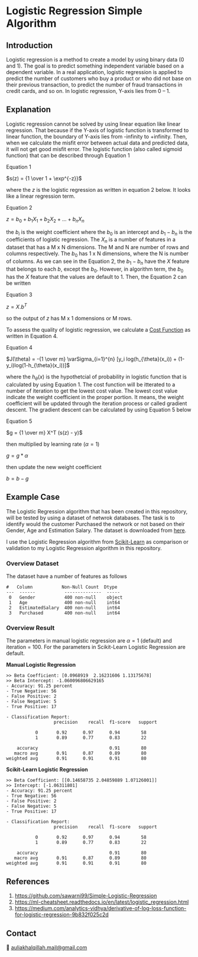 # Logistic Regression Simple Algorithm

## Introduction
Logistic regression is a method to create a model by using binary data (0 and 1). The goal is to predict something independent variable based on a dependent variable. In a real application, logistic regression is applied to predict the number of customers who buy a product or who did not base on their previous transaction, to predict the number of fraud transactions in credit cards, and so on. In logistic regression, Y-axis lies from 0 – 1.

## Explanation

Logistic regression cannot be solved by using linear equation like linear regression. That because if the Y-axis of logistic function is transformed to linear function, the boundary of Y-axis lies from -infinity to +infinity. Then, when we calculate the misfit error between actual data and predicted data, it will not get good misfit error. The logistic function (also called sigmoid function) that can be described through Equation 1

Equation 1

$s(z) = {1 \over 1 + \exp^{-z}}$

where the $z$ is the logistic regression as written in equation 2 below. It looks like a linear regression term.

Equation 2

$z = b_0 + b_1X_1 + b_2X_2 + ... + b_nX_n$

the $b_i$ is the weight coefficient where the $b_0$ is an intercept and $b_1 - b_n$ is the coefficients of logistic regression. The $X_n$ is a number of features in a dataset that has a M x N dimensions. The M and N are number of rows and columns respectively. The $b_0$ has 1 x N dimensions, where the N is number of columns. As we can see in the Equation 2, the $b_1 - b_n$ have the $X$ feature that belongs to each $b$, except the $b_0$. However, in algorithm term, the $b_0$ has the $X$ feature that the values are default to 1. Then, the Equation 2 can be written

Equation 3

$z = X . b^T$

so the output of $z$ has M x 1 domensions or M rows.

To assess the quality of logistic regression, we calculate a [Cost Function](https://www.geeksforgeeks.org/ml-cost-function-in-logistic-regression/) as written in Equation 4. 

Equation 4

$J(\theta) = -{1 \over m} \varSigma_{i=1}^{n} [y_i log(h_{\theta}(x_i)) + (1-y_i)log(1-h_{\theta}(x_i))]$

where the $h_\theta(x)$ is the hypothetcial of probability in logistic function that is calculated by using Equation 1. The cost function will be itterated to a number of iteration to get the lowest cost value. The lowest cost value indicate the weight coefficient in the proper portion. It means, the weight coefficient will be updated through the iteration process or called gradient descent. The gradient descent can be calculated by using Equation 5 below

Equation 5 

$g = {1 \over m} X^T (s(z) - y)$

then multiplied by learning rate ($\alpha = 1$)

$g = g * \alpha$

then update the new weight coefficient

$b = b - g$

## Example Case

The Logistic Regression algorithm that has been created in this repository, will be tested by using a dataset of netwrok databases. The task is to identify would the customer Purchased the network or not based on their Gender, Age and Estimation Salary. The dataset is downloaded from [here](https://github.com/sawarni99/Simple-Logistic-Regression).

I use the Logistic Regression algorithm from [Scikit-Learn](https://scikit-learn.org/stable/modules/generated/sklearn.linear_model.LogisticRegression.html) as comparison or validation to my Logistic Regression algorithm in this repository.

### Overview Dataset

The dataset have a number of features as follows

```
#   Column           Non-Null Count  Dtype
---  ------           --------------  -----
 0   Gender           400 non-null    object
 1   Age              400 non-null    int64
 2   EstimatedSalary  400 non-null    int64
 3   Purchased        400 non-null    int64
```

### Overview Result

The parameters in manual logistic regression are $\alpha = 1$ (default) and iteration = 100. For the parameters in Scikit-Learn Logistic Regression are default.

**Manual Logistic Regression**

```
>> Beta Coefficient: [0.0968919  2.16231606 1.13175678]
>> Beta Intercept: -1.060096806629165
- Accuracy: 91.25 percent
- True Negative: 56
- False Positive: 2
- False Negative: 5
- True Positive: 17

- Classification Report:
                  precision    recall  f1-score   support

           0       0.92      0.97      0.94        58
           1       0.89      0.77      0.83        22

    accuracy                           0.91        80
   macro avg       0.91      0.87      0.89        80
weighted avg       0.91      0.91      0.91        80
```

**Scikit-Learn Logistic Regression**

```
>> Beta Coefficient: [[0.14658735 2.04859889 1.07126001]]
>> Intercept: [-1.06311801]
- Accuracy: 91.25 percent
- True Negative: 56
- False Positive: 2
- False Negative: 5
- True Positive: 17

- Classification Report:
                  precision    recall  f1-score   support

           0       0.92      0.97      0.94        58
           1       0.89      0.77      0.83        22

    accuracy                           0.91        80
   macro avg       0.91      0.87      0.89        80
weighted avg       0.91      0.91      0.91        80
```


## References

1. https://github.com/sawarni99/Simple-Logistic-Regression
2. https://ml-cheatsheet.readthedocs.io/en/latest/logistic_regression.html
3. https://medium.com/analytics-vidhya/derivative-of-log-loss-function-for-logistic-regression-9b832f025c2d

## Contact
:email: auliakhalqillah.mail@gmail.com
